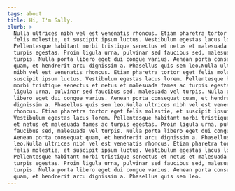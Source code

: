 ```yaml
---
tags: about
title: Hi, I'm Sally.
blurb: >
  Nulla ultrices nibh vel est venenatis rhoncus. Etiam pharetra tortor eget
  felis molestie, et suscipit ipsum luctus. Vestibulum egestas lacus lorem.
  Pellentesque habitant morbi tristique senectus et netus et malesuada fames ac
  turpis egestas. Proin ligula urna, pulvinar sed faucibus sed, malesuada vel
  turpis. Nulla porta libero eget dui congue varius. Aenean porta consequat
  quam, et hendrerit arcu dignissim a. Phasellus quis sem leo.Nulla ultrices
  nibh vel est venenatis rhoncus. Etiam pharetra tortor eget felis molestie, et
  suscipit ipsum luctus. Vestibulum egestas lacus lorem. Pellentesque habitant
  morbi tristique senectus et netus et malesuada fames ac turpis egestas. Proin
  ligula urna, pulvinar sed faucibus sed, malesuada vel turpis. Nulla porta
  libero eget dui congue varius. Aenean porta consequat quam, et hendrerit arcu
  dignissim a. Phasellus quis sem leo.Nulla ultrices nibh vel est venenatis
  rhoncus. Etiam pharetra tortor eget felis molestie, et suscipit ipsum luctus.
  Vestibulum egestas lacus lorem. Pellentesque habitant morbi tristique senectus
  et netus et malesuada fames ac turpis egestas. Proin ligula urna, pulvinar sed
  faucibus sed, malesuada vel turpis. Nulla porta libero eget dui congue varius.
  Aenean porta consequat quam, et hendrerit arcu dignissim a. Phasellus quis sem
  leo.Nulla ultrices nibh vel est venenatis rhoncus. Etiam pharetra tortor eget
  felis molestie, et suscipit ipsum luctus. Vestibulum egestas lacus lorem.
  Pellentesque habitant morbi tristique senectus et netus et malesuada fames ac
  turpis egestas. Proin ligula urna, pulvinar sed faucibus sed, malesuada vel
  turpis. Nulla porta libero eget dui congue varius. Aenean porta consequat
  quam, et hendrerit arcu dignissim a. Phasellus quis sem leo.
---
```

